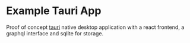 # Example Tauri App

Proof of concept [tauri](https://tauri.app) native desktop 
application with a react frontend, a graphql interface and sqlite for
storage.